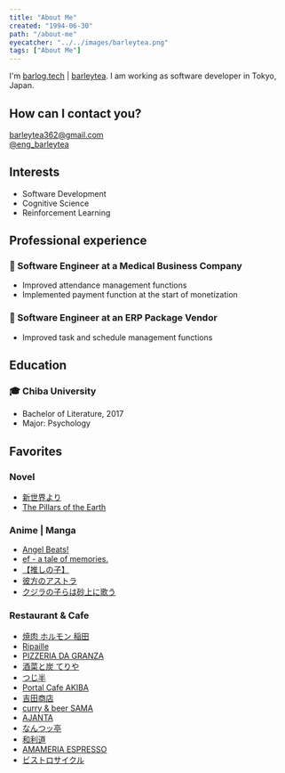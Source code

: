 ```yaml
---
title: "About Me"
created: "1994-06-30"
path: "/about-me"
eyecatcher: "../../images/barleytea.png"
tags: ["About Me"]
---
```


I'm [barlog.tech](https://twitter.com/eng_barleytea) | [barleytea](https://github.com/barleytea). I am working as software developer in Tokyo, Japan.

## How can I contact you?
[barleytea362@gmail.com](mailto:barleytea362@gmail.com)  
[@eng_barleytea](https://twitter.com/eng_barleytea)

## Interests

* Software Development
* Cognitive Science
* Reinforcement Learning

## Professional experience

### 💼 Software Engineer at a Medical Business Company 

* Improved attendance management functions
* Implemented payment function at the start of monetization

### 💼 Software Engineer at an ERP Package Vendor

* Improved task and schedule management functions

## Education

### 🎓 Chiba University

* Bachelor of Literature, 2017  
* Major: Psychology

## Favorites

### Novel

* [新世界より](https://www.amazon.co.jp/%E6%96%B0%E4%B8%96%E7%95%8C%E3%82%88%E3%82%8A-%E4%B8%8A-%E8%B2%B4%E5%BF%97-%E7%A5%90%E4%BB%8B/dp/4062143232/ref=tmm_hrd_swatch_0?_encoding=UTF8&qid=&sr=)
* [The Pillars of the Earth](https://www.amazon.co.jp/Pillars-Earth-Kingsbridge-Novels/dp/1035020157/ref=tmm_pap_swatch_0?_encoding=UTF8&qid=&sr=)

### Anime | Manga

* [Angel Beats!](https://www.angelbeats.jp/)
* [ef - a tale of memories.](https://www.ef-memo.com/)
* [【推しの子】](https://ichigoproduction.com/)
* [彼方のアストラ](http://astra-anime.com/)
* [クジラの子らは砂上に歌う](https://kujisuna-anime.com/)

### Restaurant & Cafe

* [焼肉 ホルモン 稲田](https://tabelog.com/tokyo/A1316/A131601/13049914/)
* [Ripaille](https://tabelog.com/kanagawa/A1401/A140104/14005204/)
* [PIZZERIA DA GRANZA](https://tabelog.com/tokyo/A1317/A131711/13202411/)
* [酒菜と炭 てりや](https://tabelog.com/tokyo/A1317/A131702/13150448/)
* [つじ半](https://tabelog.com/tokyo/A1307/A130701/13219778/)
* [Portal Cafe AKIBA](https://tabelog.com/tokyo/A1310/A131001/13183355/)
* [吉田商店](https://tabelog.com/hokkaido/A0105/A010501/1001056/)
* [curry & beer SAMA](https://tabelog.com/tokyo/A1318/A131802/13277048/)
* [AJANTA](https://tabelog.com/tokyo/A1308/A130803/13000438/)
* [なんつッ亭](https://tabelog.com/kanagawa/A1405/A140501/14003844/)
* [和利道](https://tabelog.com/tokyo/A1317/A131705/13096566/)
* [AMAMERIA ESPRESSO](https://tabelog.com/tokyo/A1317/A131710/13114545/)
* [ビストロサイクル](https://tabelog.com/tokyo/A1317/A131709/13197460/)
